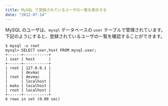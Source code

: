 ```yaml
---
title: MySQL で登録されているユーザの一覧を表示する
date: "2012-07-14"
---
```


MySQL のユーザは、`mysql` データベースの `user` テーブルで管理されています。
下記のようにすると、登録されているユーザの一覧を確認することができます。

~~~
$ mysql -u root
mysql> SELECT user,host FROM mysql.user;
+------+-----------+
| user | host      |
+------+-----------+
| root | 127.0.0.1 |
|      | devmac    |
| root | devmac    |
|      | localhost |
| maku | localhost |
| root | localhost |
+------+-----------+
6 rows in set (0.00 sec)
~~~

